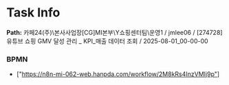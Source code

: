 # Task Info

**Path:** 카페24(주)\본사사업장\[CG]MI본부\Y쇼핑센터팀\운영1 / jmlee06 / [274728] 유튜브 쇼핑 GMV 달성 관리 _ KPI_매출 데이터 조회 / 2025-08-01_00-00-00

### BPMN
- ["https://n8n-mi-062-web.hanpda.com/workflow/2M8kRs4InzVMIj9p"]

